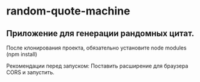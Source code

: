 # random-quote-machine
Приложение для генерации рандомных цитат.
---
После клонирования проекта, обязательно установите node modules (npm install)

Рекомендации перед запуском:
Поставить расширение для браузера CORS и запустить.
